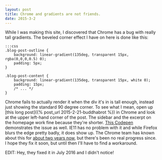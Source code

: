 ```yaml
---
layout: post
title: Chrome and gradients are not friends.
date: 2015-3-2
---
```


While I was making this site, I discovered that Chrome has a bug with really tall gradients. The beveled corner effect I have on here is done like this:

	:::css
	.blog-post-outline {
		background: linear-gradient(135deg, transparent 15px, rgba(0,0,0,0.5) 0);
		padding: 5px;
	}

	.blog-post-content {
		background: linear-gradient(135deg, transparent 15px, white 0);
		padding: 15px;
		/* ... */
	}

Chrome fails to actually render it when the div it's in is tall enough, instead just showing the standard 90 degree corner. To see what I mean, open up [this long post]({% post_url 2015-2-21-buddhabrot %}) in Chrome and look at the upper left-hand corner of the post. The sidebar and the excerpt on the homepage work fine because they're shorter. [This Codepen](http://codepen.io/anon/pen/KwBwBp) demonstrates the issue as well. IE11 has no problem with it and while Firefox blurs the edge pretty badly, it does show up. The Chrome team has known about this for [about two years now](https://code.google.com/p/chromium/issues/detail?id=177293), but there's been no real progress since. I hope they fix it soon, but until then I'll have to find a workaround.

EDIT: Hey, they fixed it in July 2016 and I didn't notice!